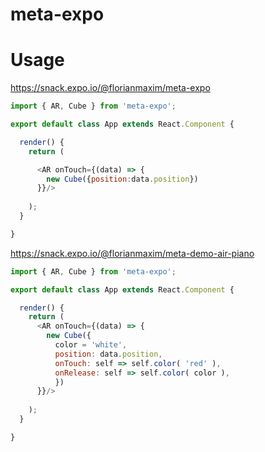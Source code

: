 # meta-expo

# Usage

https://snack.expo.io/@florianmaxim/meta-expo

```javascript
import { AR, Cube } from 'meta-expo';

export default class App extends React.Component {

  render() {
    return (

      <AR onTouch={(data) => {
        new Cube({position:data.position})
      }}/>
    
    );
  }

}
```
https://snack.expo.io/@florianmaxim/meta-demo-air-piano

```javascript
import { AR, Cube } from 'meta-expo';

export default class App extends React.Component {

  render() {
    return (
      <AR onTouch={(data) => {
        new Cube({
          color = 'white',
          position: data.position,
          onTouch: self => self.color( 'red' ),
          onRelease: self => self.color( color ),
          })
      }}/>
    
    );
  }

}
```
